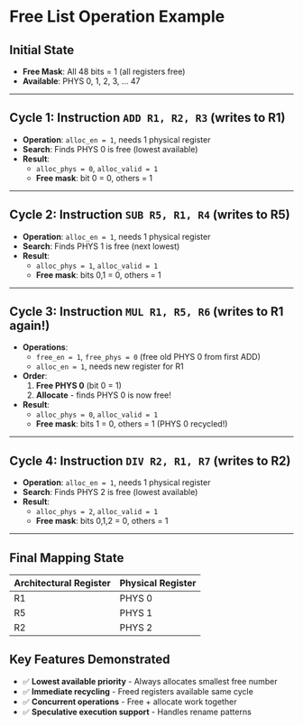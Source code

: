 # Free List Operation Example

## Initial State
- **Free Mask**: All 48 bits = 1 (all registers free)
- **Available**: PHYS 0, 1, 2, 3, ... 47

---

## Cycle 1: Instruction `ADD R1, R2, R3` (writes to R1)
- **Operation**: `alloc_en = 1`, needs 1 physical register
- **Search**: Finds PHYS 0 is free (lowest available)
- **Result**: 
  - `alloc_phys = 0`, `alloc_valid = 1`
  - **Free mask**: bit 0 = 0, others = 1

---

## Cycle 2: Instruction `SUB R5, R1, R4` (writes to R5)
- **Operation**: `alloc_en = 1`, needs 1 physical register
- **Search**: Finds PHYS 1 is free (next lowest)
- **Result**:
  - `alloc_phys = 1`, `alloc_valid = 1`
  - **Free mask**: bits 0,1 = 0, others = 1

---

## Cycle 3: Instruction `MUL R1, R5, R6` (writes to R1 again!)
- **Operations**:
  - `free_en = 1`, `free_phys = 0` (free old PHYS 0 from first ADD)
  - `alloc_en = 1`, needs new register for R1
- **Order**:
  1. **Free PHYS 0** (bit 0 = 1)
  2. **Allocate** - finds PHYS 0 is now free!
- **Result**:
  - `alloc_phys = 0`, `alloc_valid = 1`
  - **Free mask**: bits 1 = 0, others = 1 (PHYS 0 recycled!)

---

## Cycle 4: Instruction `DIV R2, R1, R7` (writes to R2)
- **Operation**: `alloc_en = 1`, needs 1 physical register
- **Search**: Finds PHYS 2 is free (lowest available)
- **Result**:
  - `alloc_phys = 2`, `alloc_valid = 1`
  - **Free mask**: bits 0,1,2 = 0, others = 1

---

## Final Mapping State
| Architectural Register | Physical Register |
|-----------------------|-------------------|
| R1                    | PHYS 0            |
| R5                    | PHYS 1            |
| R2                    | PHYS 2            |

## Key Features Demonstrated
- ✅ **Lowest available priority** - Always allocates smallest free number
- ✅ **Immediate recycling** - Freed registers available same cycle  
- ✅ **Concurrent operations** - Free + allocate work together
- ✅ **Speculative execution support** - Handles rename patterns
